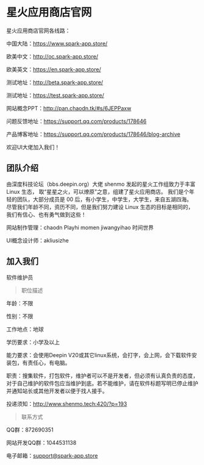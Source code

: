 # 星火应用商店官网

星火应用商店官网各线路：

中国大陆：https://www.spark-app.store/

欧美中文：http://oc.spark-app.store/

欧美英文：https://en.spark-app.store/

测试地址：http://beta.spark-app.store/

测试地址：https://test.spark-app.store/

网站概念PPT：http://pan.chaodn.tk/#s/6JEPPaxw

问题反馈地址：https://support.qq.com/products/178646 

产品博客地址：https://support.qq.com/products/178646/blog-archive

欢迎UI大佬加入我们！

## 团队介绍
由深度科技论坛（bbs.deepin.org）大佬 shenmo 发起的星火工作组致力于丰富 Linux 生态，
取“星星之火，可以燎原”之意，组建了星火应用商店。
我们是个年轻的团队，大部分成员是 00 后，有小学生，中学生，大学生，来自五湖四海。
尽管我们年龄不同，资历不同，但是我们努力建设 Linux 生态的目标是相同的，
我们有信心、也有勇气做到这些！

网站制作管理：chaodn Playhi momen jiwangyihao 时间世界

UI概念设计师：akliusizhe 

## 加入我们
软件维护员

> 职位描述

年龄：不限

性别：不限

工作地点：地球

学历要求：小学及以上

能力要求：会使用Deepin V20或其它linux系统，会打字，会上网，会下载软件安装包，有责任心，有电脑。

职责：搜集软件，打包软件，维护者可以不是开发者，但必须有认真负责的态度，对于自己维护的软件包应当维护到底。若不能维护，请在软件标题写明已停止维护并通知站长或其他开发者以便于找人接手。

投递须知：http://www.shenmo.tech:420/?p=193
> 联系方式

QQ群：872690351

网站开发QQ群：1044531138

电子邮箱：support@spark-app.store


